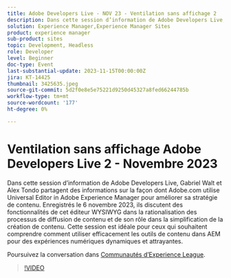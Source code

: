 ```yaml
---
title: Adobe Developers Live - NOV 23 - Ventilation sans affichage 2
description: Dans cette session d’information de Adobe Developers Live, Gabriel Walt et Alex Tondo partagent des informations sur la façon dont Adobe.com utilise Universal Editor in Adobe Experience Manager pour améliorer sa stratégie de contenu. Enregistrés le 6 novembre 2023, ils discutent des fonctionnalités de cet éditeur WYSIWYG dans la rationalisation des processus de diffusion de contenu et de son rôle dans la simplification de la création de contenu. Cette session est idéale pour ceux qui souhaitent comprendre comment utiliser efficacement les outils de contenu dans AEM pour des expériences numériques dynamiques et attrayantes.
solution: Experience Manager,Experience Manager Sites
product: experience manager
sub-product: sites
topic: Development, Headless
role: Developer
level: Beginner
doc-type: Event
last-substantial-update: 2023-11-15T00:00:00Z
jira: KT-14425
thumbnail: 3425635.jpeg
source-git-commit: 5d2f0e8e5e75221d9250d45327a8fed66244785b
workflow-type: tm+mt
source-wordcount: '177'
ht-degree: 0%

---
```



# Ventilation sans affichage Adobe Developers Live 2 - Novembre 2023

Dans cette session d’information de Adobe Developers Live, Gabriel Walt et Alex Tondo partagent des informations sur la façon dont Adobe.com utilise Universal Editor in Adobe Experience Manager pour améliorer sa stratégie de contenu. Enregistrés le 6 novembre 2023, ils discutent des fonctionnalités de cet éditeur WYSIWYG dans la rationalisation des processus de diffusion de contenu et de son rôle dans la simplification de la création de contenu. Cette session est idéale pour ceux qui souhaitent comprendre comment utiliser efficacement les outils de contenu dans AEM pour des expériences numériques dynamiques et attrayantes.

Poursuivez la conversation dans [Communautés d’Experience League](https://adobe.ly/46ELi7X).

>[!VIDEO](https://video.tv.adobe.com/v/3425635/?learn=on)
